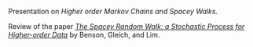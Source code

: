 Presentation on _Higher order Markov Chains and Spacey Walks_.

Review of the paper [_The Spacey Random Walk: a Stochastic Process for Higher-order Data_](https://arxiv.org/abs/1602.02102) by Benson, Gleich, and Lim.
